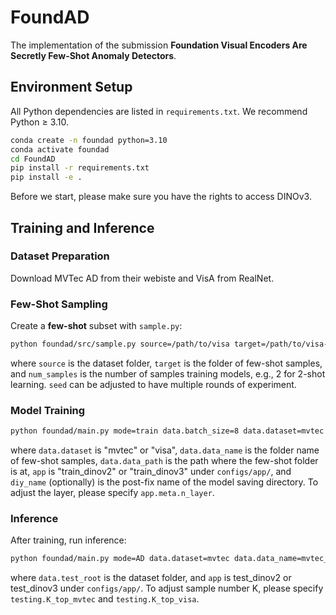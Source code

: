 # FoundAD

The implementation of the submission **Foundation Visual Encoders Are Secretly Few-Shot Anomaly Detectors**.
   

## Environment Setup

All Python dependencies are listed in `requirements.txt`. We recommend Python ≥ 3.10.

```bash
conda create -n foundad python=3.10
conda activate foundad
cd FoundAD
pip install -r requirements.txt
pip install -e .
```

Before we start, please make sure you have the rights to access DINOv3.

## Training and Inference

### Dataset Preparation

Download MVTec AD from their webiste and VisA from RealNet.

### Few-Shot Sampling

Create a **few-shot** subset with `sample.py`:

```bash
python foundad/src/sample.py source=/path/to/visa target=/path/to/visa-2-shot seed=42 num_samples=2
```
where `source` is the dataset folder, `target` is the folder of few-shot samples, and `num_samples` is the number of samples training models, e.g., 2 for 2-shot learning. `seed` can be adjusted to have multiple rounds of experiment.

### Model Training

```bash
python foundad/main.py mode=train data.batch_size=8 data.dataset=mvtec data.data_name=mvtec_1shot data.data_path=/path/to/few-shot-dataset app=train_dinov3 diy_name=dbug
```
where `data.dataset` is "mvtec" or "visa", `data.data_name` is the folder name of few-shot samples, `data.data_path` is the path where the few-shot folder is at, `app` is "train_dinov2" or "train_dinov3" under `configs/app/`, and `diy_name` (optionally) is the post-fix name of the model saving directory. To adjust the layer, please specify `app.meta.n_layer`.

### Inference

After training, run inference:

```bash
python foundad/main.py mode=AD data.dataset=mvtec data.data_name=mvtec_1shot diy_name=dbug data.test_root=/path/to/mvtec app=test app.ckpt_step=2800
```
where `data.test_root` is the dataset folder, and `app` is test_dinov2 or test_dinov3 under `configs/app/`. To adjust sample number K, please specify `testing.K_top_mvtec` and `testing.K_top_visa`.